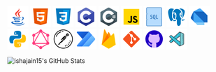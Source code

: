 <p float="left">
  <img src="java.png"/>
  <img src="html-5.png"/>
  <img src="css3.png"/>
  <img src="c-programming.png"/>
  <img src="c-sharp.png"/>
  <img src="javascript.png"/>
  <img src="sql.png"/>
  <img src="postgresql.png"/>
  <img src="dart.png"/>
  <img src="python.png"/>
  <img src="graphql.png"/>
  <img src="postman-api.png"/>
  <img src="microsoft-power-automate-2020.png"/>
  <img src="firebase.png"/>
  <img src="git.png"/>
  <img src="github.png"/>
  <img src="visual-studio-code-2019.png"/>
</p>

<img align="left" alt="ishajain15's GitHub Stats" src="https://github-readme-stats.vercel.app/api?username=ishajain15&count_private=true&show_icons=true&theme=graywhite&hide=stars&hide_border=true"/>


[linkedin]: https://linkedin.com/in/ishajain15
